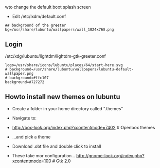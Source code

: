 
wto change the default boot splash screen
* Edit /etc/lxdm/default.conf
```
## background of the greeter
bg=/usr/share/lubuntu/wallpapers/wall_1024x768.png

```
## Login
/etc/xdg/lubuntu/lightdm/lightdm-gtk-greeter.conf

```
logo=/usr/share/icons/lubuntu/places/64/start-here.svg
# background=/usr/share/lubuntu/wallpapers/lubuntu-default-wallpaper.png
# background=#ffc107
background=#727272
```

## Howto install new themes on lubuntu

* Create a folder in your home directory called ".themes"
* Navigate to:
 * http://box-look.org/index.php?xcontentmode=7402 # Openbox themes
* ...and pick a theme
* Download .obt file and double click to install

* These take mor configuration... http://gnome-look.org/index.php?xcontentmode=100 # Gtk 2.0


